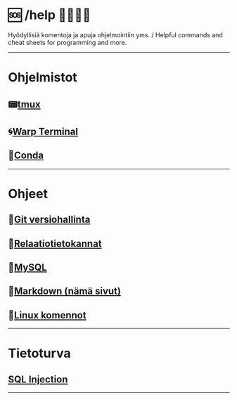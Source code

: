 # 🆘 /help 🔧🔧🔧💾
Hyödyllisiä komentoja ja apuja ohjelmointiin yms. / Helpful commands and cheat sheets for programming and more.
***
# Ohjelmistot
## 📟[tmux](https://github.com/jamps3/help/blob/main/tmux.md)
## 🌀[Warp Terminal](https://app.warp.dev/referral/9LDPXV)
## 🚀[Conda](https://github.com/jamps3/help/blob/main/conda.md)
***
# Ohjeet
## 📜[Git versiohallinta](https://github.com/jamps3/help/blob/main/git.md)
## 📜[Relaatiotietokannat](https://github.com/jamps3/help/blob/main/relaatiotietokannat.md)
## 📜[MySQL](https://github.com/jamps3/help/blob/main/mysql.md)
## 📜[Markdown (nämä sivut)](https://github.com/jamps3/help/blob/main/markdown.md)
## 📜[Linux komennot](https://github.com/jamps3/help/blob/main/linux.md)
***
# Tietoturva
## [SQL Injection](https://github.com/jamps3/help/blob/main/sql_injektio.md)
***
